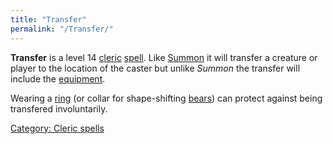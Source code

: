 ```yaml
---
title: "Transfer"
permalink: "/Transfer/"
---
```


**Transfer** is a level 14 [cleric](cleric "wikilink")
[spell](spell "wikilink"). Like [Summon](Summon "wikilink") it will
transfer a creature or player to the location of the caster but unlike
*Summon* the transfer will include the
[equipment](equipment "wikilink").

Wearing a [ring](ring "wikilink") (or collar for shape-shifting
[bears](bear "wikilink")) can protect against being transfered
involuntarily.

[Category: Cleric spells](Category:_Cleric_spells "wikilink")